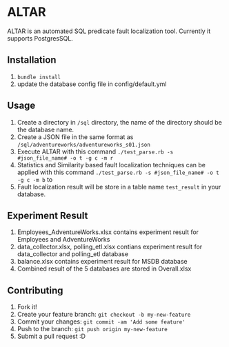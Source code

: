 # ALTAR

ALTAR is an automated SQL predicate fault localization tool.
Currently it supports PostgresSQL.

## Installation

1. `bundle install`
2. update the database config file in config/default.yml

## Usage

1. Create a directory in `/sql` directory, the name of the directory should be the database name.
2. Create a JSON file in the same format as `/sql/adventureworks/adventureworks_s01.json`
3. Execute ALTAR with this command `./test_parse.rb -s #json_file_name# -o t -g c -m r`
4. Statistics and Similarity based fault localization techniques can be applied with this command `./test_parse.rb -s #json_file_name# -o t -g c -m b` to
5. Fault localization result will be store in a table name `test_result` in your database.

## Experiment Result
1. Employees_AdventureWorks.xlsx contains experiment result for Employees and AdventureWorks
2. data_collector.xlsx, polling_etl.xlsx contians experiment result for data_collector and polling_etl database
3. balance.xlsx contains experiment result for MSDB database
4. Combined result of the 5 databases are stored in Overall.xlsx


## Contributing

1. Fork it!
2. Create your feature branch: `git checkout -b my-new-feature`
3. Commit your changes: `git commit -am 'Add some feature'`
4. Push to the branch: `git push origin my-new-feature`
5. Submit a pull request :D
